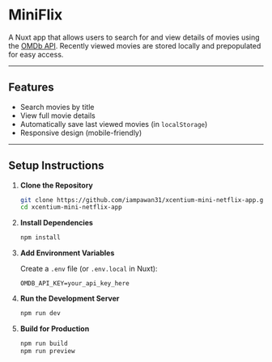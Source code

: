 # MiniFlix

A Nuxt app that allows users to search for and view details of movies using the [OMDb API](https://www.omdbapi.com/). Recently viewed movies are stored locally and prepopulated for easy access.

---

## Features

- Search movies by title
- View full movie details
- Automatically save last viewed movies (in `localStorage`)
- Responsive design (mobile-friendly)

---

## Setup Instructions

1. **Clone the Repository**

   ```bash
   git clone https://github.com/iampawan31/xcentium-mini-netflix-app.git
   cd xcentium-mini-netflix-app
   ```

2. **Install Dependencies**

   ```bash
   npm install
   ```

3. **Add Environment Variables**

   Create a `.env` file (or `.env.local` in Nuxt):

   ```env
   OMDB_API_KEY=your_api_key_here
   ```

4. **Run the Development Server**

   ```bash
   npm run dev
   ```

5. **Build for Production**

   ```bash
   npm run build
   npm run preview
   ```
